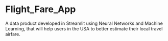 # Flight_Fare_App
 A data product developed in Streamlit using Neural Networks and Machine Learning, that will help users in the USA to better estimate their local travel airfare.

